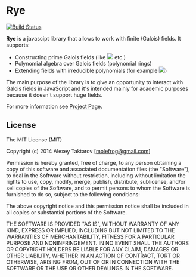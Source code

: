 Rye
===
[![Build Status](https://travis-ci.org/molefrog/rye.png?branch=master)](https://travis-ci.org/molefrog/rye)

**Rye** is a javascipt library that allows to work with finite (Galois) fields. It supports:

  - Constructing prime Galois fields (like ![](http://chart.apis.google.com/chart?cht=tx&chf=bg,s,FFFFFFFF&chco=000000&chl=%5Cmathbb{F}_2,%5Cmathbb{F}_7) etc.) 
  - Polynomial algebra over Galois fields (polynomial rings)
  - Extending fields with irreducible polynomials (for example ![](http://chart.apis.google.com/chart?cht=tx&chf=bg,s,FFFFFFFF&chco=000000&chl=%5Cmathbb{F}_{2^8}))
    
The main purpose of the library is to give an opportunity to interact with Galois fields in JavaScript and it's intended mainly for academic purposes because it doesn't support huge fields.

For more information see [Project Page](http://molefrog.github.com/rye/ "Project Page").

## License
The MIT License (MIT)

Copyright (c) 2014 Alexey Taktarov [molefrog@gmail.com]

Permission is hereby granted, free of charge, to any person obtaining a copy
of this software and associated documentation files (the "Software"), to deal
in the Software without restriction, including without limitation the rights
to use, copy, modify, merge, publish, distribute, sublicense, and/or sell
copies of the Software, and to permit persons to whom the Software is
furnished to do so, subject to the following conditions:

The above copyright notice and this permission notice shall be included in all
copies or substantial portions of the Software.

THE SOFTWARE IS PROVIDED "AS IS", WITHOUT WARRANTY OF ANY KIND, EXPRESS OR
IMPLIED, INCLUDING BUT NOT LIMITED TO THE WARRANTIES OF MERCHANTABILITY,
FITNESS FOR A PARTICULAR PURPOSE AND NONINFRINGEMENT. IN NO EVENT SHALL THE
AUTHORS OR COPYRIGHT HOLDERS BE LIABLE FOR ANY CLAIM, DAMAGES OR OTHER
LIABILITY, WHETHER IN AN ACTION OF CONTRACT, TORT OR OTHERWISE, ARISING FROM,
OUT OF OR IN CONNECTION WITH THE SOFTWARE OR THE USE OR OTHER DEALINGS IN THE
SOFTWARE.

